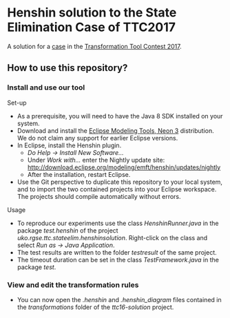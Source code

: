 # Henshin solution to the State Elimination Case of TTC2017

A solution for a [case](https://github.com/sinemgetir/state-elimination-mt) in the [Transformation Tool Contest 2017](http://www.transformation-tool-contest.eu/).

## How to use this repository? ##

### Install and use our tool ###

Set-up

* As a prerequisite, you will need to have the Java 8 SDK installed on your system.
* Download and install the [Eclipse Modeling Tools, Neon 3](https://www.eclipse.org/downloads/packages/eclipse-modeling-tools/neon3) distribution. We do not claim any support for earlier Eclipse versions.
* In Eclipse, install the Henshin plugin.
    * *Do Help -> Install New Software...*
    * Under *Work with...* enter the Nightly update site: http://download.eclipse.org/modeling/emft/henshin/updates/nightly
    * After the installation, restart Eclipse.
* Use the Git perspective to duplicate this repository to your local system, and to import the two contained projects into your Eclipse workspace. The projects should compile automatically without errors.

Usage

* To reproduce our experiments use the class *HenshinRunner.java*  in the  package *test.henshin*  of the project *uko.rgse.ttc.stateelim.henshinsolution*. Right-click on the class and select *Run as -> Java Application*.
* The test results are written to the folder *testresult* of the same project.
* The timeout duration can be set in the class *TestFramework.java* in the package *test*.

### View and edit the transformation rules ###

* You can now open the *.henshin* and *.henshin_diagram* files contained in the *transformations* folder of the *ttc16-solution* project.
